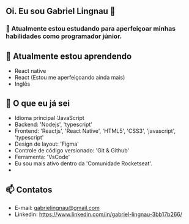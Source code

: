## Oi. Eu sou Gabriel Lingnau 👋

### 📝 Atualmente estou estudando para aperfeiçoar minhas habilidades como programador júnior.

## 🎉 Atualmente estou aprendendo
- React native
- React (Estou me aperfeiçoando ainda mais)
- Inglês
  
## 🚀 O que eu já sei
- Idioma principal 'JavaScript
- Backend: 'Nodejs', 'typescript'
- Frontend: 'Reactjs', 'React Native', 'HTML5', 'CSS3', 'javascript', 'typescript'
- Design de layout: 'Figma'
- Controle de código versionado: 'Git & Github'
- Ferramenta: 'VsCode'
- Eu sou mais ativo dentro da 'Comunidade Rocketseat'.
- 
## 📫 Contatos
- E-mail: gabrielingnau@gmail.com
- Linkedin: https://www.linkedin.com/in/gabriel-lingnau-3bb17b266/
